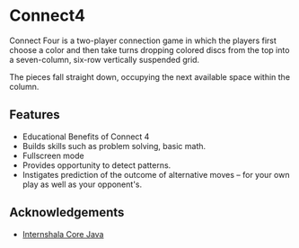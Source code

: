 
# Connect4

Connect Four is a two-player connection game in which the players first choose a color and then take turns dropping colored discs from the top into a seven-column, six-row vertically suspended grid. 

The pieces fall straight down, occupying the next available space within the column.



## Features

- Educational Benefits of Connect 4
- Builds skills such as problem solving, basic math. 
- Fullscreen mode
- Provides opportunity to detect patterns. 
- Instigates prediction of the outcome of alternative moves – for your own play as well as your opponent's.

  
  
## Acknowledgements

 - [Internshala Core Java](https://trainings.internshala.com/progress/home/java/)
 